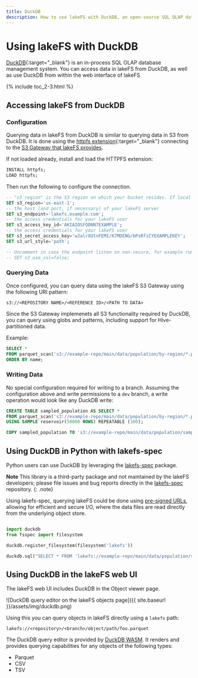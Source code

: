 ```yaml
---
title: DuckDB
description: How to use lakeFS with DuckDB, an open-source SQL OLAP database management system.
---
```


# Using lakeFS with DuckDB

[DuckDB](https://duckdb.org/){:target="_blank"} is an in-process SQL OLAP database management system. You can access data in lakeFS from DuckDB, as well as use DuckDB from within the web interface of lakeFS

{% include toc_2-3.html %}

## Accessing lakeFS from DuckDB
### Configuration

Querying data in lakeFS from DuckDB is similar to querying data in S3 from DuckDB. It is done using the [httpfs extension](https://duckdb.org/docs/stable/core_extensions/httpfs/overview){:target="_blank"} connecting to the [S3 Gateway that lakeFS provides](https://docs.lakefs.io/understand/architecture.html#s3-gateway).

If not loaded already, install and load the HTTPFS extension: 

```sql
INSTALL httpfs;
LOAD httpfs;
```

Then run the following to configure the connection. 

```sql
-- "s3_region" is the S3 region on which your bucket resides. If local storage, or not S3, then just set it to "us-east-1".
SET s3_region='us-east-1';
-- the host (and port, if necessary) of your lakeFS server
SET s3_endpoint='lakefs.example.com';
-- the access credentials for your lakeFS user
SET s3_access_key_id='AKIAIOSFODNN7EXAMPLE'; 
-- the access credentials for your lakeFS user
SET s3_secret_access_key='wJalrXUtnFEMI/K7MDENG/bPxRfiCYEXAMPLEKEY'; 
SET s3_url_style='path';

-- Uncomment in case the endpoint listen on non-secure, for example running lakeFS locally.
-- SET s3_use_ssl=false;
```

### Querying Data

Once configured, you can query data using the lakeFS S3 Gateway using the following URI pattern:

```text
s3://<REPOSITORY NAME>/<REFERENCE ID>/<PATH TO DATA>
```

Since the S3 Gateway implemenets all S3 functionality required by DuckDB, you can query using globs and patterns, including support for Hive-partitioned data.

Example:

```sql
SELECT * 
FROM parquet_scan('s3://example-repo/main/data/population/by-region/*.parquet', HIVE_PARTITIONING=1) 
ORDER BY name;
```

### Writing Data

No special configuration required for writing to a branch. Assuming the configuration above and write permissions to a `dev` branch,
a write operation would look like any DuckDB write:

```sql
CREATE TABLE sampled_population AS SELECT * 
FROM parquet_scan('s3://example-repo/main/data/population/by-region/*.parquet', HIVE_PARTITIONING=1) 
USING SAMPLE reservoir(50000 ROWS) REPEATABLE (100);

COPY sampled_population TO 's3://example-repo/main/data/population/sample.parquet'; -- actual write happens here
```

## Using DuckDB in Python with lakefs-spec

Python users can use DuckDB by leveraging the [lakefs-spec](https://lakefs-spec.org/latest/) package. 

**Note** This library is a third-party package and not maintained by the lakeFS developers; please file issues and bug reports directly
in the [lakefs-spec](https://github.com/aai-institute/lakefs-spec) repository.
{: .note}

Using lakefs-spec, querying lakeFS could be done using [pre-signed URLs](../security/presigned-url.html), allowing for efficient and secure I/O, where the data files are read directly from the underlying object store.

```python

import duckdb
from fsspec import filesystem

duckdb.register_filesystem(filesystem('lakefs'))

duckdb.sql("SELECT * FROM 'lakefs://example-repo/main/data/population/sample.parquet'")
```

## Using DuckDB in the lakeFS web UI

The lakeFS web UI includes DuckDB in the Object viewer page. 

![DuckDB query editor on the lakeFS objects page]({{ site.baseurl }}/assets/img/duckdb.png)

Using this you can query objects in lakeFS directly using a `lakefs` path: 

    lakefs://<repository>/<branch>/object/path/foo.parquet

The DuckDB query editor is provided by [DuckDB WASM](https://github.com/duckdb/duckdb-wasm). It renders and provides querying capabilities for any objects of the following types:

* Parquet
* CSV
* TSV
